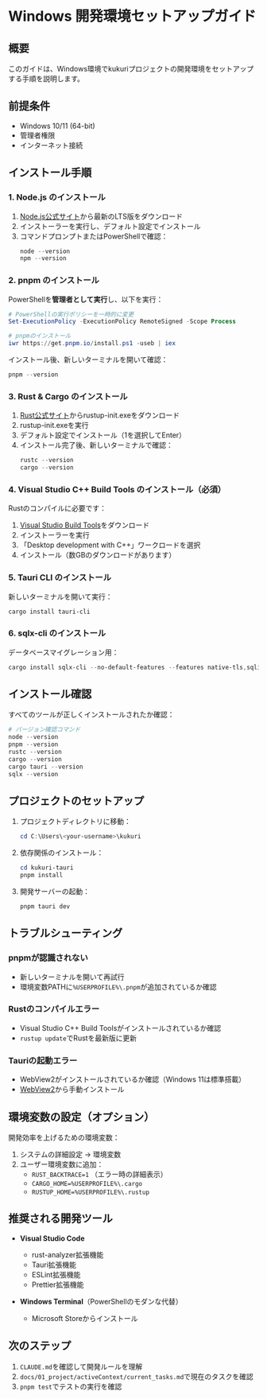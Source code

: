 # Windows 開発環境セットアップガイド

## 概要
このガイドは、Windows環境でkukuriプロジェクトの開発環境をセットアップする手順を説明します。

## 前提条件
- Windows 10/11 (64-bit)
- 管理者権限
- インターネット接続

## インストール手順

### 1. Node.js のインストール

1. [Node.js公式サイト](https://nodejs.org/)から最新のLTS版をダウンロード
2. インストーラーを実行し、デフォルト設定でインストール
3. コマンドプロンプトまたはPowerShellで確認：
   ```powershell
   node --version
   npm --version
   ```

### 2. pnpm のインストール

PowerShellを**管理者として実行**し、以下を実行：

```powershell
# PowerShellの実行ポリシーを一時的に変更
Set-ExecutionPolicy -ExecutionPolicy RemoteSigned -Scope Process

# pnpmのインストール
iwr https://get.pnpm.io/install.ps1 -useb | iex
```

インストール後、新しいターミナルを開いて確認：
```powershell
pnpm --version
```

### 3. Rust & Cargo のインストール

1. [Rust公式サイト](https://www.rust-lang.org/tools/install)からrustup-init.exeをダウンロード
2. rustup-init.exeを実行
3. デフォルト設定でインストール（1を選択してEnter）
4. インストール完了後、新しいターミナルで確認：
   ```powershell
   rustc --version
   cargo --version
   ```

### 4. Visual Studio C++ Build Tools のインストール（必須）

Rustのコンパイルに必要です：

1. [Visual Studio Build Tools](https://visualstudio.microsoft.com/downloads/#build-tools-for-visual-studio-2022)をダウンロード
2. インストーラーを実行
3. 「Desktop development with C++」ワークロードを選択
4. インストール（数GBのダウンロードがあります）

### 5. Tauri CLI のインストール

新しいターミナルを開いて実行：
```powershell
cargo install tauri-cli
```

### 6. sqlx-cli のインストール

データベースマイグレーション用：
```powershell
cargo install sqlx-cli --no-default-features --features native-tls,sqlite
```

## インストール確認

すべてのツールが正しくインストールされたか確認：

```powershell
# バージョン確認コマンド
node --version
pnpm --version
rustc --version
cargo --version
cargo tauri --version
sqlx --version
```

## プロジェクトのセットアップ

1. プロジェクトディレクトリに移動：
   ```powershell
   cd C:\Users\<your-username>\kukuri
   ```

2. 依存関係のインストール：
   ```powershell
   cd kukuri-tauri
   pnpm install
   ```

3. 開発サーバーの起動：
   ```powershell
   pnpm tauri dev
   ```

## トラブルシューティング

### pnpmが認識されない
- 新しいターミナルを開いて再試行
- 環境変数PATHに`%USERPROFILE%\.pnpm`が追加されているか確認

### Rustのコンパイルエラー
- Visual Studio C++ Build Toolsがインストールされているか確認
- `rustup update`でRustを最新版に更新

### Tauriの起動エラー
- WebView2がインストールされているか確認（Windows 11は標準搭載）
- [WebView2](https://developer.microsoft.com/microsoft-edge/webview2/)から手動インストール

## 環境変数の設定（オプション）

開発効率を上げるための環境変数：

1. システムの詳細設定 → 環境変数
2. ユーザー環境変数に追加：
   - `RUST_BACKTRACE=1` （エラー時の詳細表示）
   - `CARGO_HOME=%USERPROFILE%\.cargo`
   - `RUSTUP_HOME=%USERPROFILE%\.rustup`

## 推奨される開発ツール

- **Visual Studio Code**
  - rust-analyzer拡張機能
  - Tauri拡張機能
  - ESLint拡張機能
  - Prettier拡張機能

- **Windows Terminal**（PowerShellのモダンな代替）
  - Microsoft Storeからインストール

## 次のステップ

1. `CLAUDE.md`を確認して開発ルールを理解
2. `docs/01_project/activeContext/current_tasks.md`で現在のタスクを確認
3. `pnpm test`でテストの実行を確認